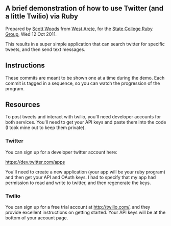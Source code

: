 ## A brief demonstration of how to use Twitter (and a little Twilio) via Ruby

Prepared by [Scott Woods](http://github.com/woods) from 
[West Arete](http://westarete.com), for the 
[State College Ruby Group](http://www.meetup.com/state-college-ruby), 
Wed 12 Oct 2011.

This results in a super simple application that can search twitter for
specific tweets, and then send text messages.

## Instructions

These commits are meant to be shown one at a time during the demo. Each commit
is tagged in a sequence, so you can watch the progression of the program.

## Resources

To post tweets and interact with twilio, you'll need developer accounts for
both services. You'll need to get your API keys and paste them into the code
(I took mine out to keep them private).

### Twitter

You can sign up for a developer twitter account here:

https://dev.twitter.com/apps

You'll need to create a new application (your app will be your ruby program)
and then get your API and OAuth keys. I had to specify that my app had
permission to read and write to twitter, and then regenerate the keys.

### Twilio

You can sign up for a free trial account at http://twilio.com/, and they
provide excellent instructions on getting started. Your API keys will be 
at the bottom of your account page.
